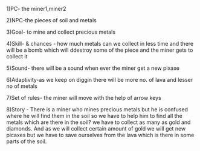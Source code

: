 1)PC- the miner1,miner2

2)NPC-the pieces of soil and metals 

3)Goal- to mine and collect precious metals 

4)Skill- & chances - how much metals can we collect in less time and there will be a bomb which will ddestroy some of the                  piece and the miner gets to collect it

5)Sound-  there will be a sound when ever the miner get a new pixaxe 

6)Adaptivity-as we keep on diggin there will be more no. of lava and lesser no of metals

7)Set of rules- the miner will move with the help of arrow keys

8)Story - There is a miner who mines precious metals but he is confused where he will find them in the soil 
          so we have to help him to find all the metals which are there in the soil?
          we have to collect as many as gold and diamonds. 
          And as we will collect certain amount of gold we will get new picaxes 
          but we have to save ourselves from the lava which is there in some parts of the soil. 